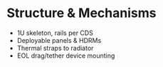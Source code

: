 # Structure & Mechanisms

- 1U skeleton, rails per CDS
- Deployable panels & HDRMs
- Thermal straps to radiator
- EOL drag/tether device mounting
